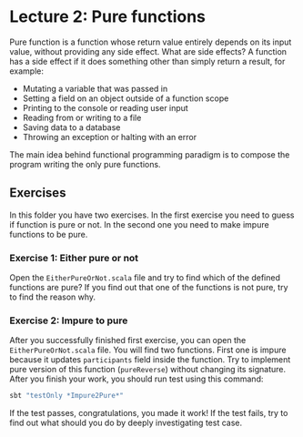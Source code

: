 # Lecture 2: Pure functions

Pure function is a function whose return value entirely depends on its input value, without providing any side effect.
What are side effects? A function has a side effect if it does something other than simply return a result, for example: 
- Mutating a variable that was passed in
- Setting a field on an object outside of a function scope
- Printing to the console or reading user input
- Reading from or writing to a file
- Saving data to a database
- Throwing an exception or halting with an error

The main idea behind functional programming paradigm is to compose the program writing the only pure functions.

## Exercises

In this folder you have two exercises.
In the first exercise you need to guess if function is pure or not.
In the second one you need to make impure functions to be pure.

### Exercise 1: Either pure or not

Open the `EitherPureOrNot.scala` file and try to find which of the defined functions are pure?
If you find out that one of the functions is not pure, try to find the reason why. 


### Exercise 2: Impure to pure

After you successfully finished first exercise, you can open the `EitherPureOrNot.scala` file.
You will find two functions. First one is impure because it updates `participants` field inside the function.
Try to implement pure version of this function (`pureReverse`) without changing its signature.
After you finish your work, you should run test using this command: 
```bash
sbt "testOnly *Impure2Pure*"
```

If the test passes, congratulations, you made it work! 
If the test fails, try to find out what should you do by deeply investigating test case.
